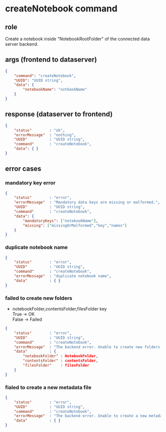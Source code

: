 # createNotebook command
## role
 Create a notebook inside "NotebookRootFolder" of the connected data server backend.

## args (frontend to dataserver)
```json
{
    "command": "createNotebook",
    "UUID": "UUID string",
    "data": {
        "notebookName": "notbookName"
    }
}
```

## response (dataserver to frontend)
```json
{
    "status"        : "ok",
    "errorMessage"  : "nothing",
    "UUID"          : "UUID string",
    "command"       : "createNotebook",
    "data": { }
}
```

## error cases
### mandatory key error
```json
{
    "status"        : "error",
    "errorMessage"  : "Mandatory data keys are missing or malformed.",
    "UUID"          : "UUID string",
    "command"       : "createNotebook",
    "data": {
        "mandatoryKeys": ["notebookName"],
        "missing": ["missingOrMalformed","key","names"]
    }
}
```

### duplicate notebook name
```json
{
    "status"        : "error",
    "UUID"          : "UUID string",
    "command"       : "createNotebook",
    "errorMessage"  : "duplicate notebook name",
    "data"          : { }
}
```

### failed to create new folders
- notebookFolder,contentsFolder,filesFolder key  
 True   -> OK  
 False  -> Failed  
```json
{
    "status"        : "error",
    "UUID"          : "UUID string",
    "command"       : "createNotebook",
    "errorMessage"  : "The backend error. Unable to create new folders for a new notebook.",
    "data"          : {
        "notebookFolder" : NotebookFolder,
        "contentsFolder" : contentsFolder,
        "filesFolder"    : filesFolder
    }
}
```

### fialed to create a new metadata file
```json
{
    "status"        : "error",
    "UUID"          : "UUID string",
    "command"       : "createNotebook",
    "errorMessage"  : "The backend error. Unable to create a new metadata file for a new notebook.",
    "data"          : { }
}
```

